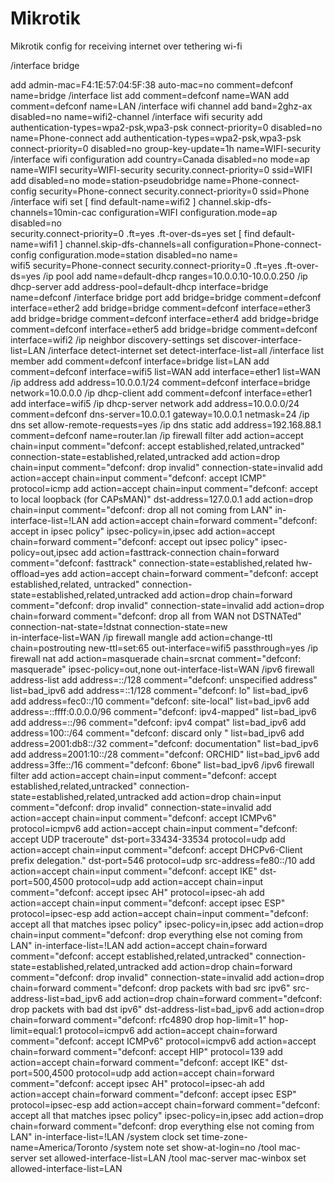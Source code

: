 # Mikrotik
Mikrotik config for receiving internet over tethering wi-fi

/interface bridge

add admin-mac=F4:1E:57:04:5F:38 auto-mac=no comment=defconf name=bridge
/interface list
add comment=defconf name=WAN
add comment=defconf name=LAN
/interface wifi channel
add band=2ghz-ax disabled=no name=wifi2-channel
/interface wifi security
add authentication-types=wpa2-psk,wpa3-psk connect-priority=0 disabled=no name=Phone-connect
add authentication-types=wpa2-psk,wpa3-psk connect-priority=0 disabled=no group-key-update=1h name=WIFI-security
/interface wifi configuration
add country=Canada disabled=no mode=ap name=WIFI security=WIFI-security security.connect-priority=0 ssid=WIFI
add disabled=no mode=station-pseudobridge name=Phone-connect-config security=Phone-connect security.connect-priority=0 ssid=Phone
/interface wifi
set [ find default-name=wifi2 ] channel.skip-dfs-channels=10min-cac configuration=WIFI configuration.mode=ap disabled=no \
    security.connect-priority=0 .ft=yes .ft-over-ds=yes
set [ find default-name=wifi1 ] channel.skip-dfs-channels=all configuration=Phone-connect-config configuration.mode=station disabled=no name=\
    wifi5 security=Phone-connect security.connect-priority=0 .ft=yes .ft-over-ds=yes
/ip pool
add name=default-dhcp ranges=10.0.0.10-10.0.0.250
/ip dhcp-server
add address-pool=default-dhcp interface=bridge name=defconf
/interface bridge port
add bridge=bridge comment=defconf interface=ether2
add bridge=bridge comment=defconf interface=ether3
add bridge=bridge comment=defconf interface=ether4
add bridge=bridge comment=defconf interface=ether5
add bridge=bridge comment=defconf interface=wifi2
/ip neighbor discovery-settings
set discover-interface-list=LAN
/interface detect-internet
set detect-interface-list=all
/interface list member
add comment=defconf interface=bridge list=LAN
add comment=defconf interface=wifi5 list=WAN
add interface=ether1 list=WAN
/ip address
add address=10.0.0.1/24 comment=defconf interface=bridge network=10.0.0.0
/ip dhcp-client
add comment=defconf interface=ether1
add interface=wifi5
/ip dhcp-server network
add address=10.0.0.0/24 comment=defconf dns-server=10.0.0.1 gateway=10.0.0.1 netmask=24
/ip dns
set allow-remote-requests=yes
/ip dns static
add address=192.168.88.1 comment=defconf name=router.lan
/ip firewall filter
add action=accept chain=input comment="defconf: accept established,related,untracked" connection-state=established,related,untracked
add action=drop chain=input comment="defconf: drop invalid" connection-state=invalid
add action=accept chain=input comment="defconf: accept ICMP" protocol=icmp
add action=accept chain=input comment="defconf: accept to local loopback (for CAPsMAN)" dst-address=127.0.0.1
add action=drop chain=input comment="defconf: drop all not coming from LAN" in-interface-list=!LAN
add action=accept chain=forward comment="defconf: accept in ipsec policy" ipsec-policy=in,ipsec
add action=accept chain=forward comment="defconf: accept out ipsec policy" ipsec-policy=out,ipsec
add action=fasttrack-connection chain=forward comment="defconf: fasttrack" connection-state=established,related hw-offload=yes
add action=accept chain=forward comment="defconf: accept established,related, untracked" connection-state=established,related,untracked
add action=drop chain=forward comment="defconf: drop invalid" connection-state=invalid
add action=drop chain=forward comment="defconf: drop all from WAN not DSTNATed" connection-nat-state=!dstnat connection-state=new \
    in-interface-list=WAN
/ip firewall mangle
add action=change-ttl chain=postrouting new-ttl=set:65 out-interface=wifi5 passthrough=yes
/ip firewall nat
add action=masquerade chain=srcnat comment="defconf: masquerade" ipsec-policy=out,none out-interface-list=WAN
/ipv6 firewall address-list
add address=::/128 comment="defconf: unspecified address" list=bad_ipv6
add address=::1/128 comment="defconf: lo" list=bad_ipv6
add address=fec0::/10 comment="defconf: site-local" list=bad_ipv6
add address=::ffff:0.0.0.0/96 comment="defconf: ipv4-mapped" list=bad_ipv6
add address=::/96 comment="defconf: ipv4 compat" list=bad_ipv6
add address=100::/64 comment="defconf: discard only " list=bad_ipv6
add address=2001:db8::/32 comment="defconf: documentation" list=bad_ipv6
add address=2001:10::/28 comment="defconf: ORCHID" list=bad_ipv6
add address=3ffe::/16 comment="defconf: 6bone" list=bad_ipv6
/ipv6 firewall filter
add action=accept chain=input comment="defconf: accept established,related,untracked" connection-state=established,related,untracked
add action=drop chain=input comment="defconf: drop invalid" connection-state=invalid
add action=accept chain=input comment="defconf: accept ICMPv6" protocol=icmpv6
add action=accept chain=input comment="defconf: accept UDP traceroute" dst-port=33434-33534 protocol=udp
add action=accept chain=input comment="defconf: accept DHCPv6-Client prefix delegation." dst-port=546 protocol=udp src-address=fe80::/10
add action=accept chain=input comment="defconf: accept IKE" dst-port=500,4500 protocol=udp
add action=accept chain=input comment="defconf: accept ipsec AH" protocol=ipsec-ah
add action=accept chain=input comment="defconf: accept ipsec ESP" protocol=ipsec-esp
add action=accept chain=input comment="defconf: accept all that matches ipsec policy" ipsec-policy=in,ipsec
add action=drop chain=input comment="defconf: drop everything else not coming from LAN" in-interface-list=!LAN
add action=accept chain=forward comment="defconf: accept established,related,untracked" connection-state=established,related,untracked
add action=drop chain=forward comment="defconf: drop invalid" connection-state=invalid
add action=drop chain=forward comment="defconf: drop packets with bad src ipv6" src-address-list=bad_ipv6
add action=drop chain=forward comment="defconf: drop packets with bad dst ipv6" dst-address-list=bad_ipv6
add action=drop chain=forward comment="defconf: rfc4890 drop hop-limit=1" hop-limit=equal:1 protocol=icmpv6
add action=accept chain=forward comment="defconf: accept ICMPv6" protocol=icmpv6
add action=accept chain=forward comment="defconf: accept HIP" protocol=139
add action=accept chain=forward comment="defconf: accept IKE" dst-port=500,4500 protocol=udp
add action=accept chain=forward comment="defconf: accept ipsec AH" protocol=ipsec-ah
add action=accept chain=forward comment="defconf: accept ipsec ESP" protocol=ipsec-esp
add action=accept chain=forward comment="defconf: accept all that matches ipsec policy" ipsec-policy=in,ipsec
add action=drop chain=forward comment="defconf: drop everything else not coming from LAN" in-interface-list=!LAN
/system clock
set time-zone-name=America/Toronto
/system note
set show-at-login=no
/tool mac-server
set allowed-interface-list=LAN
/tool mac-server mac-winbox
set allowed-interface-list=LAN

